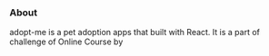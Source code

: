 ### About
adopt-me is a pet adoption apps that built with React. It is a part of challenge of Online Course by 

